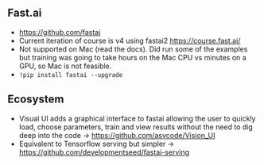 ## Fast.ai 
* https://github.com/fastai
* Current iteration of course is v4 using fastai2 https://course.fast.ai/
* Not supported on Mac (read the docs). Did run some of the examples but training was going to take hours on the Mac CPU vs minutes on a GPU, so Mac is not feasible.
* `!pip install fastai --upgrade`

## Ecosystem
* Visual UI adds a graphical interface to fastai allowing the user to quickly load, choose parameters, train and view results without the need to dig deep into the code -> https://github.com/asvcode/Vision_UI
* Equivalent to Tensorflow serving but simpler -> https://github.com/developmentseed/fastai-serving